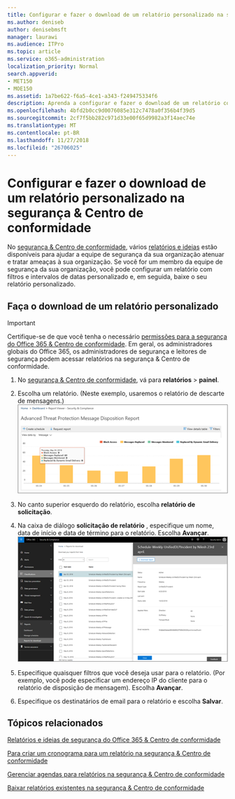 ```yaml
---
title: Configurar e fazer o download de um relatório personalizado na segurança &amp; Centro de conformidade
ms.author: deniseb
author: denisebmsft
manager: laurawi
ms.audience: ITPro
ms.topic: article
ms.service: o365-administration
localization_priority: Normal
search.appverid:
- MET150
- MOE150
ms.assetid: 1a7be622-f6a5-4ce1-a343-f249475334f6
description: Aprenda a configurar e fazer o download de um relatório com um intervalo de datas personalizado e os filtros de segurança &amp; Centro de conformidade.
ms.openlocfilehash: 4bfd2b0cc9d0076085e312c7478a0f356b4f39d5
ms.sourcegitcommit: 2cf7f5bb282c971d33e00f65d9982a3f14aec74e
ms.translationtype: MT
ms.contentlocale: pt-BR
ms.lasthandoff: 11/27/2018
ms.locfileid: "26706025"
---
```

# <a name="set-up-and-download-a-custom-report-in-the-security-amp-compliance-center"></a>Configurar e fazer o download de um relatório personalizado na segurança &amp; Centro de conformidade

No [segurança &amp; Centro de conformidade](https://security.microsoft.com), vários [relatórios e ideias](reports-and-insights-in-security-and-compliance.md) estão disponíveis para ajudar a equipe de segurança da sua organização atenuar e tratar ameaças à sua organização. Se você for um membro da equipe de segurança da sua organização, você pode configurar um relatório com filtros e intervalos de datas personalizado e, em seguida, baixe o seu relatório personalizado. 
  
## <a name="download-a-custom-report"></a>Faça o download de um relatório personalizado

> [!IMPORTANT]
> Certifique-se de que você tenha o necessário [permissões para a segurança do Office 365 &amp; Centro de conformidade](permissions-in-the-security-and-compliance-center.md). Em geral, os administradores globais do Office 365, os administradores de segurança e leitores de segurança podem acessar relatórios na segurança &amp; Centro de conformidade. 
  
1. No [segurança &amp; Centro de conformidade](https://security.microsoft.com), vá para **relatórios** \> **painel**.
    
2. Escolha um relatório. (Neste exemplo, usaremos o relatório de descarte de mensagens.)<br/>![Escolha solicitar o relatório para baixar um relatório](media/b566925d-b9d9-453d-9bdd-f2637c7ba140.png)
  
3. No canto superior esquerdo do relatório, escolha **relatório de solicitação**.
    
4. Na caixa de diálogo **solicitação de relatório** , especifique um nome, data de início e data de término para o relatório. Escolha **Avançar**.<br/>![Na segurança &amp; Centro de conformidade, escolha relatórios \> relatórios para download](media/65e625f5-c98c-49fc-9c1f-8c80ec8308fd.png)
  
5. Especifique quaisquer filtros que você deseja usar para o relatório. (Por exemplo, você pode especificar um endereço IP do cliente para o relatório de disposição de mensagem). Escolha **Avançar**.
    
6. Especifique os destinatários de email para o relatório e escolha **Salvar**.
    
## <a name="related-topics"></a>Tópicos relacionados

[Relatórios e ideias de segurança do Office 365 &amp; Centro de conformidade](reports-and-insights-in-security-and-compliance.md)
  
[Para criar um cronograma para um relatório na segurança &amp; Centro de conformidade](create-a-schedule-for-a-report.md)
  
[Gerenciar agendas para relatórios na segurança &amp; Centro de conformidade](manage-schedules-for-multiple-reports.md)
  
[Baixar relatórios existentes na segurança &amp; Centro de conformidade](download-existing-reports.md)
  

